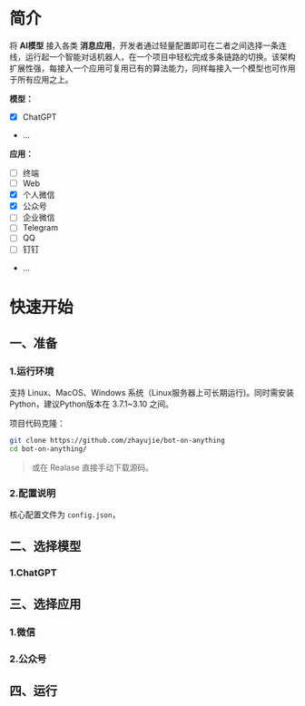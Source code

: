 # 简介

将 **AI模型** 接入各类 **消息应用**，开发者通过轻量配置即可在二者之间选择一条连线，运行起一个智能对话机器人，在一个项目中轻松完成多条链路的切换。该架构扩展性强，每接入一个应用可复用已有的算法能力，同样每接入一个模型也可作用于所有应用之上。

**模型：**

 - [x] ChatGPT
 - ...
 
**应用：**

 - [ ] 终端
 - [ ] Web
 - [x] 个人微信
 - [x] 公众号
 - [ ] 企业微信
 - [ ] Telegram
 - [ ] QQ
 - [ ] 钉钉 
 - ... 



# 快速开始

## 一、准备

### 1.运行环境

支持 Linux、MacOS、Windows 系统（Linux服务器上可长期运行)。同时需安装 Python，建议Python版本在 3.7.1~3.10 之间。

项目代码克隆：

```bash
git clone https://github.com/zhayujie/bot-on-anything
cd bot-on-anything/
```
> 或在 Realase 直接手动下载源码。

### 2.配置说明

核心配置文件为 `config.json`，



## 二、选择模型

### 1.ChatGPT


## 三、选择应用

### 1.微信


### 2.公众号




## 四、运行

